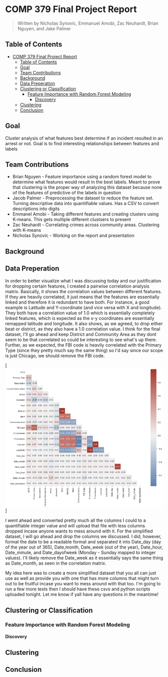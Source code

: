 # COMP 379 Final Project Report

> Written by Nicholas Synovic, Emmanuel Amobi, Zac Neuhardt, Brian Nguyen, and Jake Palmer

## Table of Contents

- [COMP 379 Final Project Report](#comp-379-final-project-report)
  - [Table of Contents](#table-of-contents)
  - [Goal](#goal)
  - [Team Contributions](#team-contributions)
  - [Background](#background)
  - [Data Preperation](#data-preperation)
  - [Clustering or Classification](#clustering-or-classification)
    - [Feature Importance with Random Forest Modeling](#feature-importance-with-random-forest-modeling)
      - [Discovery](#discovery)
  - [Clustering](#clustering)
  - [Conclusion](#conclusion)

## Goal

Cluster analysis of what features best determine if an incident resulted in an arrest or not. Goal is to find interesting relationships between features and labels

## Team Contributions

- Brian Nguyen - Feature importance using a random forest model to determine what features would result in the best labels. Meant to prove that clustering is the proper way of analyzing this dataset because none of the features of predictive of the labels in question
- Jacob Palmer - Preprocessing the dataset to reduce the feature set. Turning descriptive data into quantifiable values. Has a CSV to convert descriptions into digits
- Emmanel Amobi - Taking different features and creating clusters using K-means. This gets multiple different clustsers to present
- Zac Neuhardt - Correlating crimes across community areas. Clustering with K-means
- Nicholas Synovic - Working on the report and presentation

## Background

## Data Preperation

In order to better visualize what I was discussing today and our justification for dropping certain features, I created a pairwise correlation analysis matrix. Basically, it shows the correlation values between different features. If they are heavily correlated, it just means that the features are essentially linked and therefore it is redundant to have both. For instance, a good example is Latitude and Y-coordinate (and vice versa with X and longitude). They both have a correlation value of 1.0 which is essentially completely linked features, which is expected as the x-y coordinates are essentially remapped latitude and longitude. It also shows, as we agreed, to drop either beat or district, as they also have a 1.0 correlation value. I think for the final dataset, I'll go ahead and keep District and Community Area as they dont seem to be that correlated so could be interesting to see what's up there. Further, as we expected, the FBI code is heavily correlated with the Primary Type (since they pretty much say the same thing) so I'd say since our scope is just Chicago, we should remove the FBI code.

[![Processed Data Pairwise Coorelation](Processed%20Data%20Pairwise%20Coorelation%20Matrix.png)]

I went ahead and converted pretty much all the columns I could to a quantifiable integer value and will upload that file with less columns dropped incase anyone wants to mess around with it. For the simplified dataset, I will go ahead and drop the columns we discussed. I did, however, format the date to be a readable format and separated it into Date_day (day of the year out of 365), Date,month, Date_week (out of the year), Date_hour, Date_minute, and Date_dayofweek (Monday - Sunday mapped to integer values). I'll likely remove the Date_week as it essentially says the same thing as Date_month, as seen in the correlation matrix.

My idea here was to create a more simplified dataset that you all can just use as well as provide you with one that has more columns that might turn out to be fruitful incase you want to mess around with that too. I'm going to run a few more tests then I should have these csvs and python scripts uploaded tonight. Let me know if yall have any questions in the meantime!

## Clustering or Classification

### Feature Importance with Random Forest Modeling

#### Discovery

## Clustering

## Conclusion
